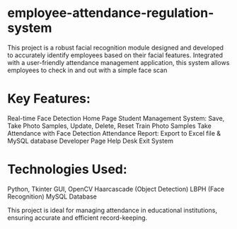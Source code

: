 # employee-attendance-regulation-system
This project is a robust facial recognition module designed and developed to accurately identify employees based on their facial features. Integrated with a user-friendly attendance management application, this system allows employees to check in and out with a simple face scan

# Key Features:
Real-time Face Detection
Home Page
Student Management System: Save, Take Photo Samples, Update, Delete, Reset
Train Photo Samples
Take Attendance with Face Detection
Attendance Report: Export to Excel file & MySQL database
Developer Page
Help Desk
Exit System

# Technologies Used:
Python, Tkinter GUI, OpenCV
Haarcascade (Object Detection)
LBPH (Face Recognition)
MySQL Database

This project is ideal for managing attendance in educational institutions, ensuring accurate and efficient record-keeping.
